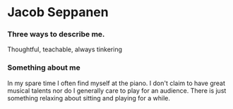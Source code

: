 # Jacob Seppanen

### Three ways to describe me.
Thoughtful, teachable, always tinkering

### Something about me
In my spare time I often find myself at the piano.  I don't claim to have great musical talents nor do I generally care to play for an audience.  There is just something relaxing about sitting and playing for a while.

